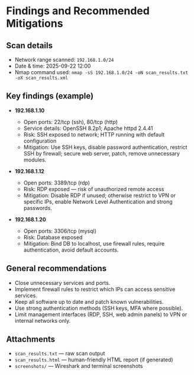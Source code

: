 # Findings and Recommended Mitigations

## Scan details
- Network range scanned: `192.168.1.0/24`
- Date & time: 2025-09-22 12:00
- Nmap command used: `nmap -sS 192.168.1.0/24 -oN scan_results.txt -oX scan_results.xml`

## Key findings (example)
- **192.168.1.10**
  - Open ports: 22/tcp (ssh), 80/tcp (http)
  - Service details: OpenSSH 8.2p1; Apache httpd 2.4.41
  - Risk: SSH exposed to network; HTTP running with default configuration
  - Mitigation: Use SSH keys, disable password authentication, restrict SSH by firewall; secure web server, patch, remove unnecessary modules.

- **192.168.1.12**
  - Open ports: 3389/tcp (rdp)
  - Risk: RDP exposed — risk of unauthorized remote access
  - Mitigation: Disable RDP if unused; otherwise restrict to VPN or specific IPs, enable Network Level Authentication and strong passwords.

- **192.168.1.20**
  - Open ports: 3306/tcp (mysql)
  - Risk: Database exposed
  - Mitigation: Bind DB to localhost, use firewall rules, require authentication, avoid default accounts.

## General recommendations
- Close unnecessary services and ports.  
- Implement firewall rules to restrict which IPs can access sensitive services.  
- Keep all software up to date and patch known vulnerabilities.  
- Use strong authentication methods (SSH keys, MFA where possible).  
- Limit management interfaces (RDP, SSH, web admin panels) to VPN or internal networks only.

## Attachments
- `scan_results.txt` — raw scan output  
- `scan_results.html` — human-friendly HTML report (if generated)  
- `screenshots/` — Wireshark and terminal screenshots
